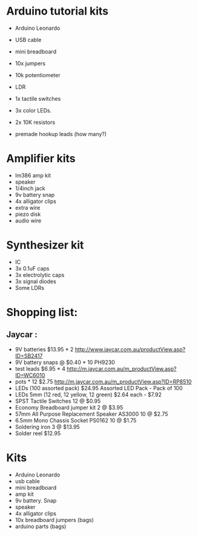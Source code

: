 # Arduino tutorial kits

- Arduino Leonardo
- USB cable

- mini breadboard
- 10x jumpers

- 10k potentiometer
- LDR
- 1x tactile switches
- 3x color LEDs.
- 2x 10K resistors

- premade hookup leads (how many?)

# Amplifier kits

- lm386 amp kit
- speaker
- 1/4inch jack
- 9v battery snap
- 4x alligator clips
- extra wire
- piezo disk
- audio wire

# Synthesizer kit

- IC
- 3x 0.1uF caps
- 3x electrolytic caps
- 3x signal diodes
- Some LDRs

# Shopping list:

## Jaycar :

- 9V batteries $13.95 * 2 http://www.jaycar.com.au/productView.asp?ID=SB2417
- 9V battery snaps @ $0.40 * 10 PH9230 
- test leads $6.95 * 4 http://m.jaycar.com.au/m_productView.asp?ID=WC6010
- pots * 12 $2.75 http://m.jaycar.com.au/m_productView.asp?ID=RP8510
- LEDs (100 assorted pack) $24.95 Assorted LED Pack - Pack of 100
- LEDs 5mm (12 red, 12 yellow, 12 green) $2.64 each - $7.92
- SPST Tactile Switches 12 @ $0.95
- Economy Breadboard jumper kit 2 @ $3.95
- 57mm All Purpose Replacement Speaker AS3000 10 @ $2.75
- 6.5mm Mono Chassis Socket PS0162 10 @ $1.75
- Soldering iron 3 @ $13.95
- Solder reel $12.95

# Kits

- Arduino Leonardo
- usb cable
- mini breadboard
- amp kit
- 9v battery. Snap
- speaker
- 4x alligator clips
- 10x breadboard jumpers (bags)
- arduino parts (bags)
